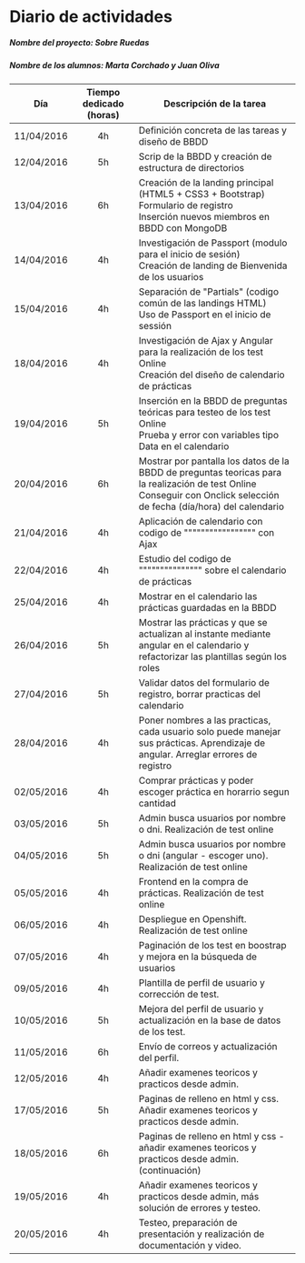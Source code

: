 # Diario de actividades

##### Nombre del proyecto: Sobre Ruedas
##### Nombre de los alumnos: Marta Corchado y Juan Oliva

Día | Tiempo dedicado (horas) | Descripción de la tarea
--- | :---: | ---
11/04/2016 | 4h | Definición concreta de las tareas y diseño de BBDD
12/04/2016 | 5h | Scrip de la BBDD y creación de estructura de directorios
13/04/2016 | 6h | Creación de la landing principal (HTML5 + CSS3 + Bootstrap) <br> Formulario de registro <br> Inserción nuevos miembros en BBDD con MongoDB
14/04/2016 | 4h | Investigación de Passport (modulo para el inicio de sesión) <br> Creación de landing de Bienvenida de los usuarios
15/04/2016 | 4h | Separación de "Partials" (codigo común de las landings HTML) <br> Uso de Passport en el inicio de sessión
18/04/2016 | 4h | Investigación de Ajax y Angular para la realización de los test Online <br> Creación del diseño de calendario de prácticas
19/04/2016 | 5h | Inserción en la BBDD de preguntas teóricas para testeo de los test Online <br> Prueba y error con variables tipo Data en el calendario
20/04/2016 | 6h | Mostrar por pantalla los datos de la BBDD de preguntas teoricas para la realización de test Online <br> Conseguir con Onclick selección de fecha (día/hora) del calendario
21/04/2016 | 4h | Aplicación de calendario con codigo de """"""""""""""""" con Ajax
22/04/2016 | 4h | Estudio del codigo de """"""""""""""" sobre el calendario de prácticas
25/04/2016 | 4h | Mostrar en el calendario las prácticas guardadas en la BBDD
26/04/2016 | 5h | Mostrar las prácticas y que se actualizan al instante mediante angular en el calendario y refactorizar las plantillas según los roles
27/04/2016 | 5h | Validar datos del formulario de registro, borrar practicas del calendario
28/04/2016 | 4h | Poner nombres a las practicas, cada usuario solo puede manejar sus prácticas. Aprendizaje de angular. Arreglar errores de registro
02/05/2016 | 4h | Comprar prácticas y poder escoger práctica en horarrio segun cantidad
03/05/2016 | 5h | Admin busca usuarios por nombre o dni. Realización de test online
04/05/2016 | 5h | Admin busca usuarios por nombre o dni (angular - escoger uno). Realización de test online
05/05/2016 | 4h | Frontend en la compra de prácticas. Realización de test online
06/05/2016 | 4h | Despliegue en Openshift. Realización de test online
07/05/2016 | 4h | Paginación de los test en boostrap y mejora en la búsqueda de usuarios
09/05/2016 | 4h | Plantilla de perfil de usuario y corrección de test.
10/05/2016 | 5h | Mejora del perfil de usuario y actualización en la base de datos de los test.
11/05/2016 | 6h | Envío de correos y actualización del perfil.
12/05/2016 | 4h | Añadir examenes teoricos y practicos desde admin.
17/05/2016 | 5h | Paginas de relleno en html y css. Añadir examenes teoricos y practicos desde admin. 
18/05/2016 | 6h | Paginas de relleno en html y css - añadir examenes teoricos y practicos desde admin. (continuación)
19/05/2016 | 4h | Añadir examenes teoricos y practicos desde admin, más solución de errores y testeo.
20/05/2016 | 4h | Testeo, preparación de presentación y realización de documentación y video.

